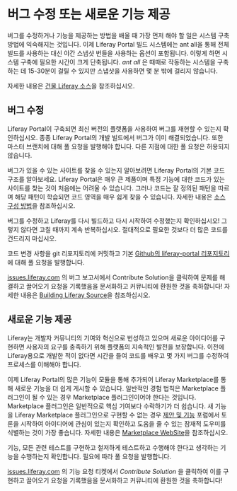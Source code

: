 # 버그 수정 또는 새로운 기능 제공

버그를 수정하거나 기능을 제공하는 방법을 배울 때 가장 먼저 해야 할 일은 시스템 구축 방법에 익숙해지는 것입니다. 이제 Liferay Portal 빌드 시스템에는 ant all을 통해 전체 빌드를 사용하는 대신 야간 스냅샷 번들을 사용하는 옵션이 포함됩니다. 이렇게 하면 시스템 구축에 필요한 시간이 크게 단축됩니다. *ant all* 은 때때로 작동하는 시스템을 구축하는 데 15-30분이 걸릴 수 있지만 스냅샷을 사용하면 몇 분 밖에 걸리지 않습니다.

자세한 내용은 [건물 Liferay 소스](./building-liferay-source.md)을 참조하십시오.

## 버그 수정

Liferay Portal이 구축되면 최신 버전의 플랫폼을 사용하여 버그를 재현할 수 있는지 확인하십시오. 종종 Liferay Portal의 개발 빌드에서 버그가 이미 해결되었습니다. 또한 마스터 브랜치에 대해 풀 요청을 발행해야 합니다. 다른 지점에 대한 풀 요청은 허용되지 않습니다.

버그가 있을 수 있는 사이트를 찾을 수 있는지 알아보려면 Liferay Portal의 기본 코드 구조를 알아보세요. Liferay Portal은 매우 큰 제품이며 특정 기능에 대한 코드가 있는 사이트를 찾는 것이 처음에는 어려울 수 있습니다. 그러나 코드는 잘 정의된 패턴을 따르며 해당 패턴이 학습되면 코드 영역을 매우 쉽게 찾을 수 있습니다. 자세한 내용은 [소스 구성 방법](./organizing-the-source.md)을 참조하십시오.

버그를 수정하고 Liferay를 다시 빌드하고 다시 시작하여 수정했는지 확인하십시오! 그렇지 않다면 고칠 때까지 계속 반복하십시오. 절대적으로 필요한 것보다 더 많은 코드를 건드리지 마십시오.

코드 변경 사항을 git 리포지토리에 커밋하고 기본 [Github의 liferay-portal 리포지토리](https://github.com/liferay/liferay-portal)에 대해 풀 요청을 발행합니다.

[issues.liferay.com](https://issues.liferay.com/secure/Dashboard.jspa) 의 버그 보고서에서 Contribute Solution을 클릭하여 문제를 해결하고 끌어오기 요청을 기록했음을 문서화하고 커뮤니티에 환원한 것을 축하합니다! 자세한 내용은 [Building Liferay Source](./building-liferay-source.md)을 참조하십시오.

## 새로운 기능 제공

Liferay는 개발자 커뮤니티의 기여와 혁신으로 번성하고 있으며 새로운 아이디어를 구현하면 사용자의 요구를 충족하기 위해 플랫폼의 지속적인 발전을 보장합니다. 이전에 Liferay용으로 개발한 적이 없다면 시간을 들여 코드를 배우고 몇 가지 버그를 수정하여 프로세스를 이해해야 합니다. 

이제 Liferay Portal의 많은 기능이 모듈을 통해 추가되어 Liferay Marketplace를 통해 새로운 기능을 더 쉽게 게시할 수 있습니다. 일반적인 경험 법칙은 Marketplace 플러그인이 될 수 있는 경우 Marketplace 플러그인이어야 한다는 것입니다. Marketplace 플러그인은 일반적으로 핵심 기여보다 수락하기가 더 쉽습니다. 새 기능을 Liferay Marketplace 플러그인으로 구현할 수 없는 경우 [제안 및 기능](https://liferay.dev/en/forums-redirect/-/message_boards/category/1108052) 포럼에서 토론을 시작하여 아이디어에 관심이 있는지 확인하고 도움을 줄 수 있는 잠재적 도우미를 식별하는 것이 가장 좋습니다. 자세한 내용은 [Marketplace WebSite](https://marketplace.liferay.dev/)을 참조하십시오.

기능, 모든 관련 테스트를 구현하고 철저하게 테스트하고 수행해야 한다고 생각하는 기능을 수행하는지 확인합니다. 필요에 따라 풀 요청을 발행합니다.

[issues.liferay.com](https://issues.liferay.com/secure/Dashboard.jspa) 의 기능 요청 티켓에서 *Contribute Solution* 을 클릭하여 이를 구현하고 끌어오기 요청을 기록했음을 문서화하고 커뮤니티에 환원한 것을 축하합니다!